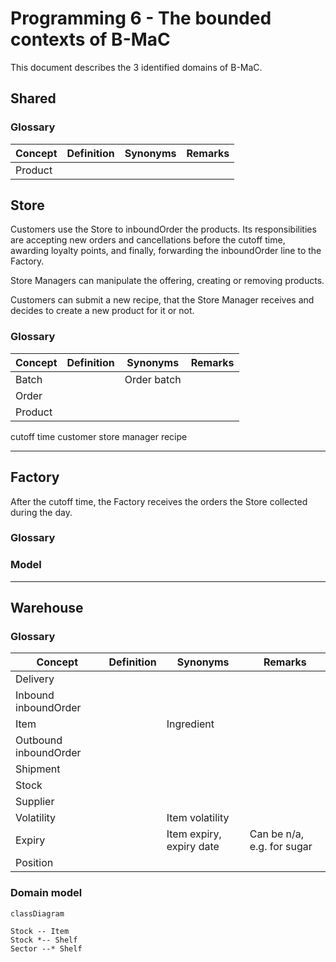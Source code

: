 # Programming 6 - The bounded contexts of B-MaC

This document describes the 3 identified domains of B-MaC.

## Shared

### Glossary

| Concept | Definition | Synonyms | Remarks |
|---------|------------|----------|---------|
| Product |            |          |         |


## Store

Customers use the Store to inboundOrder the products. Its responsibilities are accepting new orders and cancellations before the cutoff time, awarding loyalty points, and finally, forwarding the inboundOrder line to the Factory.

Store Managers can manipulate the offering, creating or removing products.

Customers can submit a new recipe, that the Store Manager receives and decides to create a new product for it or not.

### Glossary

| Concept | Definition | Synonyms    | Remarks |
|---------|------------|-------------|---------|
| Batch   |            | Order batch |         |
| Order   |            |             |         |
| Product |            |             |         |


cutoff time
customer
store manager
recipe


---

## Factory

After the cutoff time, the Factory receives the orders the Store collected during the day.

### Glossary


### Model


---

## Warehouse


### Glossary
<a name="warehouse-glossary"></a>

| Concept        | Definition | Synonyms                 | Remarks                    |
|----------------|------------|--------------------------|----------------------------|
| Delivery       |            |                          |                            |
| Inbound inboundOrder  |            |                          |                            |
| Item           |            | Ingredient               |                            |
| Outbound inboundOrder |            |                          |                            |
| Shipment       |            |                          |                            |
| Stock          |            |                          |                            |
| Supplier       |            |                          |                            |
| Volatility     |            | Item volatility          |                            |
| Expiry         |            | Item expiry, expiry date | Can be n/a, e.g. for sugar |
| Position       |            |                          |                            |


### Domain model

```mermaid
classDiagram

Stock -- Item
Stock *-- Shelf
Sector --* Shelf

```
